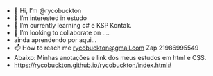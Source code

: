 - 👋 Hi, I’m @rycobuckton
- 👀 I’m interested in  estudo
- 🌱 I’m currently learning c# e KSP Kontak.
- 💞️ I’m looking to collaborate on ....
- ainda  aprendendo por aqui...
- 📫 How to reach me rycobuckton@gmail.com  Zap 21986995549
- Abaixo: Minhas anotações e link dos meus estudos em html e CSS.
-  https://rycobuckton.github.io/rycobuckton/index.html#
<!---
rycobuckton/rycobuckton is a ✨ special ✨ repository because its `README.md` (this file) appears on your GitHub profile.
You can click the Preview link to take a look at your changes.
--->
